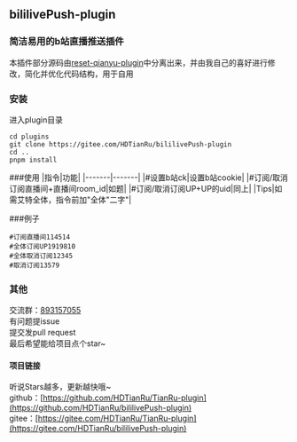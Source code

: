 ## bililivePush-plugin

### 简洁易用的b站直播推送插件
本插件部分源码由[reset-qianyu-plugin](https://gitee.com/think-first-sxs/reset-qianyu-plugin)中分离出来，并由我自己的喜好进行修改，简化并优化代码结构，用于自用

### 安装
进入plugin目录
```
cd plugins
git clone https://gitee.com/HDTianRu/bililivePush-plugin
cd ..
pnpm install
```

###使用
|指令|功能|
|-------|-------|
|#设置b站ck|设置b站cookie|
|#订阅/取消订阅直播间+直播间room_id|如题|
|#订阅/取消订阅UP+UP的uid|同上|
|Tips|如需艾特全体，指令前加"全体"二字"|

###例子
```
#订阅直播间114514
#全体订阅UP1919810
#全体取消订阅12345
#取消订阅13579
```

### 其他
交流群：[893157055](http://qm.qq.com/cgi-bin/qm/qr?_wv=1027&k=BWtOJkAHVX20OlQqgAIPn7UID9LtigSg&group_code=893157055)  
有问题提issue  
提交发pull request  
最后希望能给项目点个star~

#### 项目链接
听说Stars越多，更新越快哦~  
github：[https://github.com/HDTianRu/TianRu-plugin](https://github.com/HDTianRu/bililivePush-plugin)  
gitee：[https://gitee.com/HDTianRu/TianRu-plugin](https://gitee.com/HDTianRu/bililivePush-plugin)